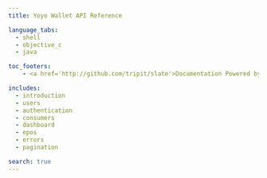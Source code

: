 ```yaml
---
title: Yoyo Wallet API Reference

language_tabs:
  - shell
  - objective_c
  - java

toc_footers:
    - <a href='http://github.com/tripit/slate'>Documentation Powered by Slate</a>

includes:
  - introduction
  - users
  - authentication
  - consumers
  - dashboard
  - epos
  - errors
  - pagination

search: true
---
```




